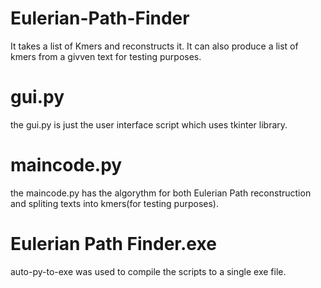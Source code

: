 # Eulerian-Path-Finder
It takes a list of Kmers and reconstructs it. 
It can also produce a list of kmers from a givven text for testing purposes.

# gui.py
the gui.py is just the user interface script which uses tkinter library.

# maincode.py
the maincode.py has the algorythm for both Eulerian Path reconstruction and spliting texts into kmers(for testing purposes).

# Eulerian Path Finder.exe
auto-py-to-exe was used to compile the scripts to a single exe file. 

